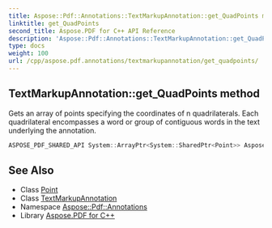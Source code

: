 ```yaml
---
title: Aspose::Pdf::Annotations::TextMarkupAnnotation::get_QuadPoints method
linktitle: get_QuadPoints
second_title: Aspose.PDF for C++ API Reference
description: 'Aspose::Pdf::Annotations::TextMarkupAnnotation::get_QuadPoints method. Gets an array of points specifying the coordinates of n quadrilaterals. Each quadrilateral encompasses a word or group of contiguous words in the text underlying the annotation in C++.'
type: docs
weight: 100
url: /cpp/aspose.pdf.annotations/textmarkupannotation/get_quadpoints/
---
```

## TextMarkupAnnotation::get_QuadPoints method


Gets an array of points specifying the coordinates of n quadrilaterals. Each quadrilateral encompasses a word or group of contiguous words in the text underlying the annotation.

```cpp
ASPOSE_PDF_SHARED_API System::ArrayPtr<System::SharedPtr<Point>> Aspose::Pdf::Annotations::TextMarkupAnnotation::get_QuadPoints()
```

## See Also

* Class [Point](../../../aspose.pdf/point/)
* Class [TextMarkupAnnotation](../)
* Namespace [Aspose::Pdf::Annotations](../../)
* Library [Aspose.PDF for C++](../../../)
